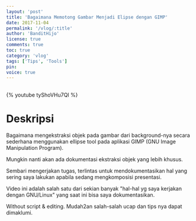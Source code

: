 ```yaml
---
layout: 'post'
title: 'Bagaimana Memotong Gambar Menjadi Elipse dengan GIMP'
date: 2017-11-04
permalink: '/vlog/:title'
author: 'BanditHijo'
license: true
comments: true
toc: true
category: 'vlog'
tags: ['Tips', 'Tools']
pin:
voice: true
---
```


<div style="margin-top:30px;"></div>

{% youtube tyShoVHu7QI %}

# Deskripsi

Bagaimana mengekstraksi objek pada gambar dari background-nya secara sederhana menggunakan ellipse tool pada aplikasi GIMP (GNU Image Manipulation Program).

Mungkin nanti akan ada dokumentasi ekstraksi objek yang lebih khusus.

Sembari mengerjakan tugas, terlintas untuk mendokumentasikan hal yang sering saya lakukan apabila sedang mengkomposisi presentasi.

Video ini adalah salah satu dari sekian banyak "hal-hal yg saya kerjakan dengan GNU/Linux" yang saat ini bisa saya dokumentasikan.

Without script & editing. Mudah2an salah-salah ucap dan tips nya dapat dimaklumi.

